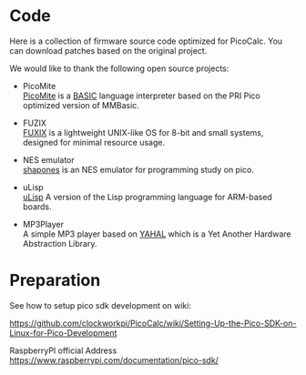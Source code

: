 # Code 

Here is a collection of firmware source code optimized for PicoCalc. You can download patches based on the original project.

We would like to thank the following open source projects:  

- PicoMite  
[PicoMite](https://geoffg.net/picomite.html) is a [BASIC](https://en.m.wikipedia.org/wiki/BASIC) language interpreter based on the PRI Pico optimized version of MMBasic.

- FUZIX  
[FUXIX](https://www.fuzix.org/)  is a lightweight UNIX-like OS for 8-bit and small systems, designed for minimal resource usage.

- NES emulator  
[shapones](https://github.com/shapoco/shapones) is an NES emulator for programming study on pico.

- uLisp  
[uLisp](www.ulisp.com/) A version of the Lisp programming language for ARM-based boards.

- MP3Player   
A simple MP3 player based on [YAHAL](https://git.fh-aachen.de/Terstegge/YAHAL) which is a Yet Another Hardware Abstraction Library.


# Preparation

See how to setup pico sdk development on wiki:

https://github.com/clockworkpi/PicoCalc/wiki/Setting-Up-the-Pico-SDK-on-Linux-for-Pico-Development

RaspberryPI official Address  
https://www.raspberrypi.com/documentation/pico-sdk/
